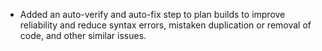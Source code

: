 - Added an auto-verify and auto-fix step to plan builds to improve reliability and reduce syntax errors, mistaken duplication or removal of code, and other similar issues.
